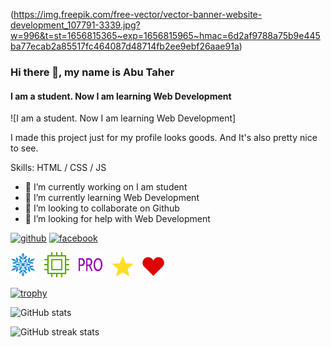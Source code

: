 (https://img.freepik.com/free-vector/vector-banner-website-development_107791-3339.jpg?w=996&t=st=1656815365~exp=1656815965~hmac=6d2af9788a75b9e445ba77ecab2a85517fc464087d48714fb2ee9ebf26aae91a)

### Hi there 👋, my name is Abu Taher
#### I am a student. Now I am learning Web Development
![I am a student. Now I am learning Web Development]

I made this project just for my profile looks goods. And It's also pretty nice to see.

Skills: HTML / CSS / JS

- 🔭 I’m currently working on I am student 
- 🌱 I’m currently learning Web Development 
- 👯 I’m looking to collaborate on Github 
- 🤔 I’m looking for help with Web Development 


[<img src='https://cdn.jsdelivr.net/npm/simple-icons@3.0.1/icons/github.svg' alt='github' height='40'>](https://github.com/writerabutaher)  [<img src='https://cdn.jsdelivr.net/npm/simple-icons@3.0.1/icons/facebook.svg' alt='facebook' height='40'>](https://www.facebook.com/writerabutaher)  

<a href='https://archiveprogram.github.com/'><img src='https://raw.githubusercontent.com/acervenky/animated-github-badges/master/assets/acbadge.gif' width='40' height='40'></a> <a href='https://docs.github.com/en/developers'><img src='https://raw.githubusercontent.com/acervenky/animated-github-badges/master/assets/devbadge.gif' width='40' height='40'></a> <a href='https://github.com/pricing'><img src='https://raw.githubusercontent.com/acervenky/animated-github-badges/master/assets/pro.gif' width='40' height='40'></a> <a href='https://stars.github.com/'><img src='https://raw.githubusercontent.com/acervenky/animated-github-badges/master/assets/starbadge.gif' width='35' height='35'></a> <a href='https://docs.github.com/en/github/supporting-the-open-source-community-with-github-sponsors'><img src='https://raw.githubusercontent.com/acervenky/animated-github-badges/master/assets/sponsorbadge.gif' width='35' height='35'></a> 

[![trophy](https://github-profile-trophy.vercel.app/?username=writerabutaher)](https://github.com/ryo-ma/github-profile-trophy)

![GitHub stats](https://github-readme-stats.vercel.app/api?username=writerabutaher&show_icons=true)  

![GitHub streak stats](https://github-readme-streak-stats.herokuapp.com/?user=writerabutaher)  

